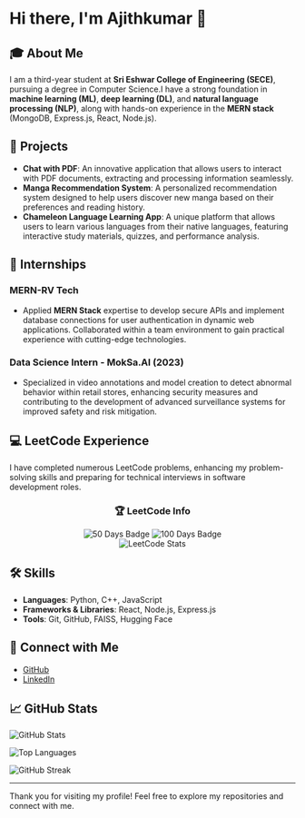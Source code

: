 # Hi there, I'm Ajithkumar 👋

## 🎓 About Me
I am a third-year student at **Sri Eshwar College of Engineering (SECE)**, pursuing a degree in Computer Science.I have a strong foundation in **machine learning (ML)**, **deep learning (DL)**, and **natural language processing (NLP)**, along with hands-on experience in the **MERN stack** (MongoDB, Express.js, React, Node.js).

## 🌱 Projects
- **Chat with PDF**: An innovative application that allows users to interact with PDF documents, extracting and processing information seamlessly.
- **Manga Recommendation System**: A personalized recommendation system designed to help users discover new manga based on their preferences and reading history.
- **Chameleon Language Learning App**: A unique platform that allows users to learn various languages from their native languages, featuring interactive study materials, quizzes, and performance analysis.

## 💼 Internships
### MERN-RV Tech
- Applied **MERN Stack** expertise to develop secure APIs and implement database connections for user authentication in dynamic web applications. Collaborated within a team environment to gain practical experience with cutting-edge technologies.

### Data Science Intern - MokSa.AI (2023)
- Specialized in video annotations and model creation to detect abnormal behavior within retail stores, enhancing security measures and contributing to the development of advanced surveillance systems for improved safety and risk mitigation.

## 💻 LeetCode Experience
I have completed numerous LeetCode problems, enhancing my problem-solving skills and preparing for technical interviews in software development roles.

<div align="center">

### 🏆 LeetCode Info
![50 Days Badge](https://img.shields.io/badge/50%20Days-2024-brightgreen) ![100 Days Badge](https://img.shields.io/badge/100%20Days-2024-brightgreen)  
![LeetCode Stats](https://leetcard.jacoblin.cool/ajithkumarajii?theme=light&borderRadius=15&fontSize=20)  


</div>

## 🛠️ Skills
- **Languages**: Python, C++, JavaScript
- **Frameworks & Libraries**: React, Node.js, Express.js
- **Tools**: Git, GitHub, FAISS, Hugging Face

## 🔗 Connect with Me
- [GitHub](https://github.com/ajithkumarajii)
- [LinkedIn](https://www.linkedin.com/in/your-linkedin-profile)

## 📈 GitHub Stats
![GitHub Stats](https://github-readme-stats.vercel.app/api?username=ajithkumarajii&show_icons=true&theme=radical)

![Top Languages](https://github-readme-stats.vercel.app/api/top-langs/?username=ajithkumarajii&layout=compact)

![GitHub Streak](https://github-readme-streak-stats.herokuapp.com/?user=ajithkumarajii)

---

Thank you for visiting my profile! Feel free to explore my repositories and connect with me.
